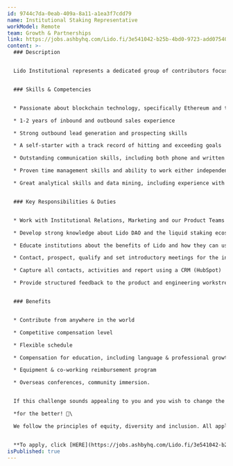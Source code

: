 ```yaml
---
id: 9744c7da-0eab-409a-8a11-a1ea3f7cdd79
name: Institutional Staking Representative
workModel: Remote
team: Growth & Partnerships
link: https://jobs.ashbyhq.com/Lido.fi/3e541042-b25b-4bd0-9723-add07540f978/application
content: >-
  ### Description


  Lido Institutional represents a dedicated group of contributors focused on advocating for the use of Lido protocol’s open-source, liquid staking middleware by non-retail users. As such, we seek self-motivated, results-driven, and dynamic institutional staking contributors with experience and a passion for the blockchain industry. The successful applicant will be responsible for building a pipeline of institutional leads and educating and promoting the Lido protocol’s blockchain-based solutions to potential collaborators and users.


  ### Skills & Competencies


  * Passionate about blockchain technology, specifically Ethereum and the Lido staking ecosystem

  * 1-2 years of inbound and outbound sales experience

  * Strong outbound lead generation and prospecting skills

  * A self-starter with a track record of hitting and exceeding goals

  * Outstanding communication skills, including both phone and written communication

  * Proven time management skills and ability to work either independently or through coaching

  * Great analytical skills and data mining, including experience with rich profiling tools.


  ### Key Responsibilities & Duties


  * Work with Institutional Relations, Marketing and our Product Teams to develop and lead inbound and outbound campaigns, right through to creating qualified opportunities

  * Develop strong knowledge about Lido DAO and the liquid staking ecosystem

  * Educate institutions about the benefits of Lido and how they can use stETH to their success

  * Contact, prospect, qualify and set introductory meetings for the institutional relations workstream

  * Capture all contacts, activities and report using a CRM (HubSpot)

  * Provide structured feedback to the product and engineering workstreams to inform roadmap development.


  ### Benefits


  * Contribute from anywhere in the world

  * Competitive compensation level

  * Flexible schedule

  * Compensation for education, including language & professional growth courses

  * Equipment & co-working reimbursement program

  * Overseas conferences, community immersion.


  If this challenge sounds appealing to you and you wish to change the world order* we would love to hear from you!\

  *for the better! 🙂\

  We follow the principles of equity, diversity and inclusion. All applicants will be considered regardless of race, national origin, preferred NFT, religion, sex, sexual orientation, or disability.


  **To apply, click [HERE](https://jobs.ashbyhq.com/Lido.fi/3e541042-b25b-4bd0-9723-add07540f978/application)!**
isPublished: true
---
```

